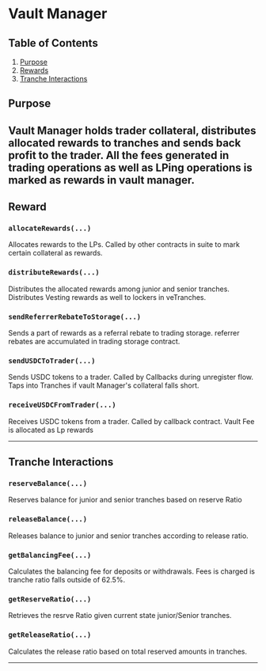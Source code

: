 # Vault Manager

## Table of Contents
1. [Purpose](#purpose)
2. [Rewards](#reward-methods)
3. [Tranche Interactions](#Tranche-methods)

## Purpose
Vault Manager holds trader collateral, distributes allocated rewards to tranches and sends back profit to the trader. All the fees generated in trading operations as well as LPing operations is marked as rewards in vault manager.
---

## Reward 

### `allocateRewards(...)`
Allocates rewards to the LPs. Called by other contracts in suite to mark certain collateral as rewards.

### `distributeRewards(...)`
Distributes the allocated rewards among junior and senior tranches. Distributes Vesting rewards as well to lockers in veTranches.

### `sendReferrerRebateToStorage(...)`
Sends a part of rewards as a referral rebate to trading storage. referrer rebates are accumulated in trading storage contract.

### `sendUSDCToTrader(...)`
Sends USDC tokens to a trader. Called by Callbacks during unregister flow. Taps into Tranches if vault Manager's collateral falls short.

### `receiveUSDCFromTrader(...)`
Receives USDC tokens from a trader. Called by callback contract. Vault Fee is allocated as Lp rewards

---

## Tranche Interactions

### `reserveBalance(...)`
Reserves balance for junior and senior tranches based on reserve Ratio

### `releaseBalance(...)`
Releases balance to junior and senior tranches according to release ratio.

### `getBalancingFee(...)`
Calculates the balancing fee for deposits or withdrawals. Fees is charged is tranche ratio falls outside of 62.5%. 

### `getReserveRatio(...)`
Retrieves the resrve Ratio given current state junior/Senior tranches. 

### `getReleaseRatio(...)`
Calculates the release ratio based on total reserved amounts in tranches.

---

